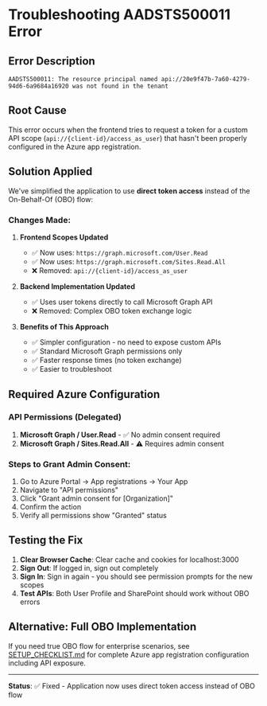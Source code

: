 # Troubleshooting AADSTS500011 Error

## Error Description
```
AADSTS500011: The resource principal named api://20e9f47b-7a60-4279-94d6-6a9684a16920 was not found in the tenant
```

## Root Cause
This error occurs when the frontend tries to request a token for a custom API scope (`api://{client-id}/access_as_user`) that hasn't been properly configured in the Azure app registration.

## Solution Applied
We've simplified the application to use **direct token access** instead of the On-Behalf-Of (OBO) flow:

### Changes Made:

1. **Frontend Scopes Updated**
   - ✅ Now uses: `https://graph.microsoft.com/User.Read`
   - ✅ Now uses: `https://graph.microsoft.com/Sites.Read.All`
   - ❌ Removed: `api://{client-id}/access_as_user`

2. **Backend Implementation Updated**
   - ✅ Uses user tokens directly to call Microsoft Graph API
   - ❌ Removed: Complex OBO token exchange logic

3. **Benefits of This Approach**
   - ✅ Simpler configuration - no need to expose custom APIs
   - ✅ Standard Microsoft Graph permissions only
   - ✅ Faster response times (no token exchange)
   - ✅ Easier to troubleshoot

## Required Azure Configuration

### API Permissions (Delegated)
1. **Microsoft Graph / User.Read** - ✅ No admin consent required
2. **Microsoft Graph / Sites.Read.All** - ⚠️ Requires admin consent

### Steps to Grant Admin Consent:
1. Go to Azure Portal → App registrations → Your App
2. Navigate to "API permissions"
3. Click "Grant admin consent for [Organization]"
4. Confirm the action
5. Verify all permissions show "Granted" status

## Testing the Fix

1. **Clear Browser Cache**: Clear cache and cookies for localhost:3000
2. **Sign Out**: If logged in, sign out completely
3. **Sign In**: Sign in again - you should see permission prompts for the new scopes
4. **Test APIs**: Both User Profile and SharePoint should work without OBO errors

## Alternative: Full OBO Implementation

If you need true OBO flow for enterprise scenarios, see [SETUP_CHECKLIST.md](./SETUP_CHECKLIST.md) for complete Azure app registration configuration including API exposure.

---
**Status**: ✅ Fixed - Application now uses direct token access instead of OBO flow
